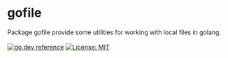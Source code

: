 # gofile
Package gofile provide some utilities for working with local files in golang.  
<br>
[![go.dev reference](https://img.shields.io/badge/go.dev-reference-007d9c?logo=go&logoColor=white&style=flat-square)](https://pkg.go.dev/github.com/sidneycao/gofile?tab=doc)
[![License: MIT](https://img.shields.io/badge/License-MIT-yellow.svg)](https://opensource.org/licenses/MIT)
